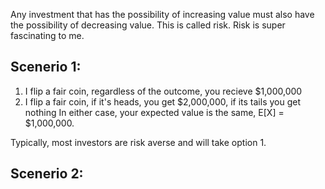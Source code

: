 
Any investment that has the possibility of increasing value
must also have the possibility of decreasing value. This is
called risk. Risk is super fascinating to me.

## Scenerio 1:
1. I flip a fair coin, regardless of the outcome, you recieve $1,000,000
2. I flip a fair coin, if it's heads, you get $2,000,000, if its tails you get nothing
In either case, your expected value is the same, E[X] = $1,000,000.

Typically, most investors are risk averse and will take option 1.

## Scenerio 2:
